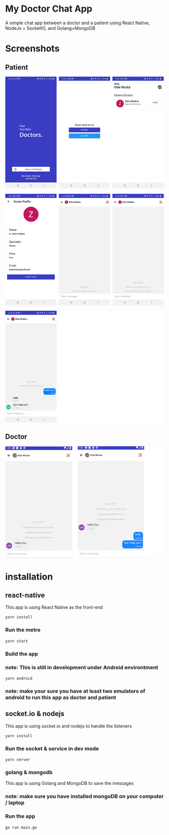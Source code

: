 # My Doctor Chat App
A simple chat app between a doctor and a patient using React Native, NodeJs + SocketIO, and Golang+MongoDB

# Screenshots
## Patient 
![alt text](https://github.com/odanicola/mydoctor/blob/1.0.1/public/assets/patient-1.jpg?raw=true)

![alt text](https://github.com/odanicola/mydoctor/blob/1.0.1/public/assets/patient-2.jpg?raw=true)

![alt text](https://github.com/odanicola/mydoctor/blob/1.0.1/public/assets/patient-3.jpg?raw=true)

## Doctor 
![alt text](https://github.com/odanicola/mydoctor/blob/1.0.1/public/assets/doctor-1.jpg?raw=true)

# installation
## react-native 
This app is using React Native as the front-end 

```
yarn install
```

### Run the metro
```
yarn start
```
### Build the app
### note: This is still in development under Android environtment

```
yarn android
```
### note: make your sure you have at least two emulators of android to run this app as doctor and patient

## socket.io & nodejs
This app is using socket.io and nodejs to handle the listeners

```
yarn install
```

### Run the socket & service in dev mode
```
yarn server
```

### golang & mongodb
This app is using Golang and MongoDB to save the messages
### note: make sure you have installed mongoDB on your computer / laptop

### Run the app
```
go run main.go
```

